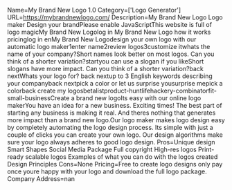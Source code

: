 Name=My Brand New Logo 1.0
Category=['Logo Generator']
URL=https://mybrandnewlogo.com/
Description=My Brand New Logo Logo maker Design your brandPlease enable JavaScriptThis website is full of logo magicMy Brand New Logolog in My Brand New Logo how it works pricinglog in enMy Brand New Logodesign your own logo with our automatic logo maker1enter name2review logos3customize itwhats the name of your company?Short names look better on most logos. Can you think of a shorter variation?startyou can use a slogan if you likeShort slogans have more impact. Can you think of a shorter variation?back nextWhats your logo for? back nextup to 3 English keywords describing your companyback nextpick a color or let us surprise yousurprise mepick a colorback create my logosbetalistproduct-huntlifehackery-combinatorfit-small-businessCreate a brand new logoIts easy with our online logo makerYou have an idea for a new business. Exciting times! The best part of starting any business is making it real. And theres nothing that generates more impact than a brand new logo.Our logo maker makes logo design easy by completely automating the logo design process. Its simple with just a couple of clicks you can create your own logo. Our design algorithms make sure your logo always adheres to good logo design.
Pros=Unique design Smart Shapes Social Media Package Full copyright High-res logos Print-ready scalable logos Examples of what you can do with the logos created Design Principles
Cons=None
Pricing=Free to create logo designs only pay once youre happy with your logo and download the full logo package.
Company Address=nan
